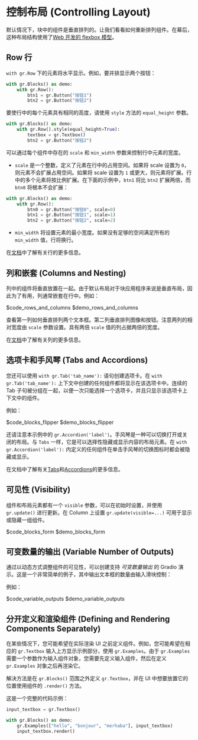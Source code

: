 # 控制布局 (Controlling Layout)

默认情况下，块中的组件是垂直排列的。让我们看看如何重新排列组件。在幕后，这种布局结构使用了[Web 开发的 flexbox 模型](https://developer.mozilla.org/en-US/docs/Web/CSS/CSS_Flexible_Box_Layout/Basic_Concepts_of_Flexbox)。

## Row 行

`with gr.Row` 下的元素将水平显示。例如，要并排显示两个按钮：

```python
with gr.Blocks() as demo:
    with gr.Row():
        btn1 = gr.Button("按钮1")
        btn2 = gr.Button("按钮2")
```

要使行中的每个元素具有相同的高度，请使用 `style` 方法的 `equal_height` 参数。

```python
with gr.Blocks() as demo:
    with gr.Row().style(equal_height=True):
        textbox = gr.Textbox()
        btn2 = gr.Button("按钮2")
```

可以通过每个组件中存在的 `scale` 和 `min_width` 参数来控制行中元素的宽度。

- `scale` 是一个整数，定义了元素在行中的占用空间。如果将 scale 设置为 `0`，则元素不会扩展占用空间。如果将 scale 设置为 `1` 或更大，则元素将扩展。行中的多个元素将按比例扩展。在下面的示例中，`btn1` 将比 `btn2` 扩展两倍，而 `btn0` 将根本不会扩展：

```python
with gr.Blocks() as demo:
    with gr.Row():
        btn0 = gr.Button("按钮0", scale=0)
        btn1 = gr.Button("按钮1", scale=1)
        btn2 = gr.Button("按钮2", scale=2)
```

- `min_width` 将设置元素的最小宽度。如果没有足够的空间满足所有的 `min_width` 值，行将换行。

在[文档](https://gradio.app/docs/#row)中了解有关行的更多信息。

## 列和嵌套 (Columns and Nesting)

列中的组件将垂直放置在一起。由于默认布局对于块应用程序来说是垂直布局，因此为了有用，列通常嵌套在行中。例如：

$code_rows_and_columns
$demo_rows_and_columns

查看第一列如何垂直排列两个文本框。第二列垂直排列图像和按钮。注意两列的相对宽度由 `scale` 参数设置。具有两倍 `scale` 值的列占据两倍的宽度。

在[文档](https://gradio.app/docs/#column)中了解有关列的更多信息。

## 选项卡和手风琴 (Tabs and Accordions)

您还可以使用 `with gr.Tab('tab_name'):` 语句创建选项卡。在 `with gr.Tab('tab_name'):` 上下文中创建的任何组件都将显示在该选项卡中。连续的 Tab 子句被分组在一起，以便一次只能选择一个选项卡，并且只显示该选项卡上下文中的组件。

例如：

$code_blocks_flipper
$demo_blocks_flipper

还请注意本示例中的 `gr.Accordion('label')`。手风琴是一种可以切换打开或关闭的布局。与 `Tabs` 一样，它是可以选择性隐藏或显示内容的布局元素。在 `with gr.Accordion('label'):` 内定义的任何组件在单击手风琴的切换图标时都会被隐藏或显示。

在文档中了解有关[Tabs](https://gradio.app/docs/#tab)和[Accordions](https://gradio.app/docs/#accordion)的更多信息。

## 可见性 (Visibility)

组件和布局元素都有一个 `visible` 参数，可以在初始时设置，并使用 `gr.update()` 进行更新。在 Column 上设置 `gr.update(visible=...)` 可用于显示或隐藏一组组件。

$code_blocks_form
$demo_blocks_form

## 可变数量的输出 (Variable Number of Outputs)

通过以动态方式调整组件的可见性，可以创建支持 _可变数量输出_ 的 Gradio 演示。这是一个非常简单的例子，其中输出文本框的数量由输入滑块控制：

例如：

$code_variable_outputs
$demo_variable_outputs

## 分开定义和渲染组件 (Defining and Rendering Components Separately)

在某些情况下，您可能希望在实际渲染 UI 之前定义组件。例如，您可能希望在相应的 `gr.Textbox` 输入上方显示示例部分，使用 `gr.Examples`。由于 `gr.Examples` 需要一个参数作为输入组件对象，您需要先定义输入组件，然后在定义 `gr.Examples` 对象之后再渲染它。

解决方法是在 `gr.Blocks()` 范围之外定义 `gr.Textbox`，并在 UI 中想要放置它的位置使用组件的 `.render()` 方法。

这是一个完整的代码示例：

```python
input_textbox = gr.Textbox()

with gr.Blocks() as demo:
    gr.Examples(["hello", "bonjour", "merhaba"], input_textbox)
    input_textbox.render()
```
